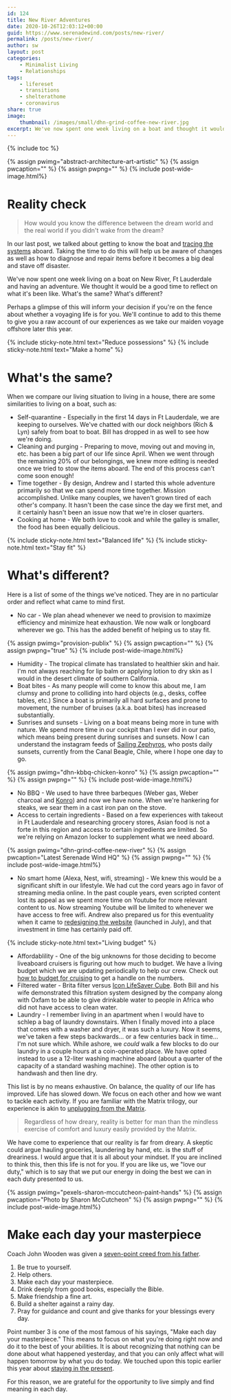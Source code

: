 ```yaml
---
id: 124
title: New River Adventures
date: 2020-10-26T12:03:12+00:00
guid: https://www.serenadewind.com/posts/new-river/
permalink: /posts/new-river/
author: sw
layout: post
categories:
    - Minimalist Living
    - Relationships
tags:
    - lifereset
    - transitions
    - shelterathome
    - coronavirus
share: true
image:
    thumbnail: /images/small/dhn-grind-coffee-new-river.jpg 
excerpt: We've now spent one week living on a boat and thought it would be a good time to reflect on what it's been like. What's the same? What's different? If you're on the fence about whether a voyaging life is for you, perhaps a glimpse of our experience will inform your decision. 
---
```

{% include toc %}

{% assign pwimg="abstract-architecture-art-artistic" %}
{% assign pwcaption="" %}
{% assign pwpng="" %}
{% include post-wide-image.html%}

# Reality check 

> How would you know the difference between the dream world and the real world if you didn't wake from the dream?

In our last post, we talked about getting to know the boat and [tracing the systems](/posts/tracer/) aboard. Taking the time to do this will help us be aware of changes as well as how to diagnose and repair items before it becomes a big deal and stave off disaster. 

We've now spent one week living on a boat on New River, Ft Lauderdale and having an adventure. We thought it would be a good time to reflect on what it's been like. What's the same? What's different? 

Perhaps a glimpse of this will inform your decision if you're on the fence about whether a voyaging life is for you. We'll continue to add to this theme to give you a raw account of our experiences as we take our maiden voyage offshore later this year.

{% include sticky-note.html text="Reduce possessions" %}
{% include sticky-note.html text="Make a home" %}

# What's the same?

When we compare our living situation to living in a house, there are some similarities to living on a boat, such as:

 - Self-quarantine - Especially in the first 14 days in Ft Lauderdale, we are keeping to ourselves. We've chatted with our dock neighbors (Rich & Lyn) safely from boat to boat. Bill has dropped in as well to see how we're doing. 
 - Cleaning and purging - Preparing to move, moving out and moving in, etc. has been a big part of our life since April. When we went through the remaining 20% of our belongings, we knew more editing is needed once we tried to stow the items aboard. The end of this process can't come soon enough!
 - Time together - By design, Andrew and I started this whole adventure primarily so that we can spend more time together. Mission accomplished. Unlike many couples, we haven't grown tired of each other's company. It hasn't been the case since the day we first met, and it certainly hasn't been an issue now that we're in closer quarters.
 - Cooking at home - We both love to cook and while the galley is smaller, the food has been equally delicious. 

{% include sticky-note.html text="Balanced life" %}
{% include sticky-note.html text="Stay fit" %}

# What's different? 

Here is a list of some of the things we've noticed. They are in no particular order and reflect what came to mind first.

 - No car - We plan ahead whenever we need to provision to maximize efficiency and minimize heat exhaustion. We now walk or longboard wherever we go. This has the added benefit of helping us to stay fit.

{% assign pwimg="provision-publix" %}
{% assign pwcaption="" %}
{% assign pwpng="true" %}
{% include post-wide-image.html%}

 - Humidity - The tropical climate has translated to healthier skin and hair. I'm not always reaching for lip balm or applying lotion to dry skin as I would in the desert climate of southern California. 
 - Boat bites - As many people will come to know this about me, I am clumsy and prone to colliding into hard objects (e.g., desks, coffee tables, etc.) Since a boat is primarily all hard surfaces and prone to movement, the number of bruises (a.k.a. boat bites) has increased substantially.
 - Sunrises and sunsets - Living on a boat means being more in tune with nature. We spend more time in our cockpit than I ever did in our patio, which means being present during sunrises and sunsets. Now I can understand the instagram feeds of [Sailing Zephyros](https://www.instagram.com/sailing.zephyros/), who posts daily sunsets, currently from the Canal Beagle, Chile, where I hope one day to go.  

{% assign pwimg="dhn-kbbq-chicken-konro" %}
{% assign pwcaption="" %}
{% assign pwpng="" %}
{% include post-wide-image.html%}

 - No BBQ - We used to have three barbeques (Weber gas, Weber charcoal and [Konro](https://www.korin.com/Charcoal-Barbecue-Konro-Lg_3)) and now we have none. When we're hankering for steaks, we sear them in a cast iron pan on the stove.   
 - Access to certain ingredients - Based on a few experiences with takeout in Ft Lauderdale and researching grocery stores, Asian food is not a forte in this region and access to certain ingredients are limited. So we're relying on Amazon locker to supplement what we need aboard. 

{% assign pwimg="dhn-grind-coffee-new-river" %}
{% assign pwcaption="Latest Serenade Wind HQ" %}
{% assign pwpng="" %}
{% include post-wide-image.html%}

 - No smart home (Alexa, Nest, wifi, streaming) - We knew this would be a significant shift in our lifestyle. We had cut the cord years ago in favor of streaming media online. In the past couple years, even scripted content lost its appeal as we spent more time on Youtube for more relevant content to us. Now streaming Youtube will be limited to whenever we have access to free wifi. Andrew also prepared us for this eventuality when it came to [redesigning the website](/posts/website-redesign/) (launched in July), and that investment in time has certainly paid off. 

{% include sticky-note.html text="Living budget" %} 

 - Affordablility - One of the big unknowns for those deciding to become liveaboard cruisers is figuring out how much to budget. We have a living budget which we are updating periodically to help our crew. Check out [how to budget for cruising](https://www.patreon.com/posts/41193176/) to get a handle on the numbers. 
 - Filtered water - Brita filter versus [Icon LifeSaver Cube](https://iconlifesaver.com/products/cube/?v=7516fd43adaa). Both Bill and his wife demonstrated this filtration system designed by the company along with Oxfam to be able to give drinkable water to people in Africa who did not have access to clean water.   
 - Laundry - I remember living in an apartment when I would have to schlep a bag of laundry downstairs. When I finally moved into a place that comes with a washer and dryer, it was such a luxury. Now it seems, we've taken a few steps backwards... or a few centuries back in time... I'm not sure which. While ashore, we *could* walk a few blocks to do our laundry in a couple hours at a coin-operated place. We have opted instead to use a 12-liter washing machine aboard (about a quarter of the capacity of a standard washing machine). The other option is to handwash and then line dry. 

This list is by no means exhaustive. On balance, the quality of our life has improved. Life has slowed down. We focus on each other and how we want to tackle each activity. If you are familiar with the Matrix trilogy, our experience is akin to [unplugging from the Matrix](https://www.youtube.com/watch?v=NpyaKWY9HOc). 

> Regardless of how dreary, reality is better for man than the mindless exercise of comfort and luxury easily provided by the Matrix. 

We have come to experience that our reality is far from dreary. A skeptic could argue hauling groceries, laundering by hand, etc. is the stuff of dreariness. I would argue that it is all about your mindset. If you are inclined to think this, then this life is not for you. If you are like us, we "love our duty," which is to say that we put our energy in doing the best we can in each duty presented to us. 

{% assign pwimg="pexels-sharon-mccutcheon-paint-hands" %}
{% assign pwcaption="Photo by Sharon McCutcheon" %}
{% assign pwpng="" %}
{% include post-wide-image.html%}

# Make each day your masterpiece 

Coach John Wooden was given a [seven-point creed from his father](https://www.thewoodeneffect.com/john-woodens-7-point-creed-true/).

 1. Be true to yourself.
 2. Help others.
 3. Make each day your masterpiece.
 4. Drink deeply from good books, especially the Bible.
 5. Make friendship a fine art.
 6. Build a shelter against a rainy day.
 7. Pray for guidance and count and give thanks for your blessings every day.

Point number 3 is one of the most famous of his sayings, "Make each day your masterpiece." This means to focus on what you're doing right now and do it to the best of your abilities. It is about recognizing that nothing can be done about what happened yesterday, and that you can only affect what will happen tomorrow by what you do today. We touched upon this topic earlier this year about [staying in the present](/posts/past-present-and-future/).

For this reason, we are grateful for the opportunity to live simply and find meaning in each day. 
